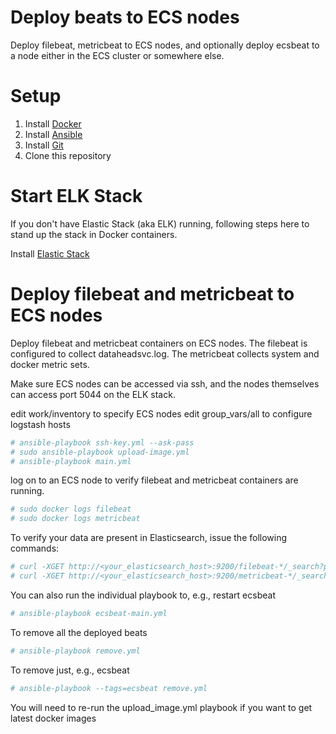 # Deploy beats to ECS nodes

Deploy filebeat, metricbeat to ECS nodes, and optionally deploy ecsbeat to a node either in the ECS cluster or somewhere else.

# Setup
1. Install [Docker](http://docker.io)
2. Install [Ansible](http://docs.ansible.com/ansible/intro_installation.html)
3. Install [Git](https://git-scm.com/book/en/v2/Getting-Started-Installing-Git)
4. Clone this repository


# Start ELK Stack

If you don't have Elastic Stack (aka ELK) running, following steps here to stand up the stack in Docker containers.

Install [Elastic Stack](https://github.com/hldnova/elastic-docker)

# Deploy filebeat and metricbeat to ECS nodes
Deploy filebeat and metricbeat containers on ECS nodes. The filebeat is configured to collect dataheadsvc.log. The metricbeat collects system and docker metric sets.

Make sure ECS nodes can be accessed via ssh, and the nodes themselves can access port 5044 on the ELK stack.

edit work/inventory to specify ECS nodes
edit group_vars/all to configure logstash hosts
```bash
# ansible-playbook ssh-key.yml --ask-pass
# sudo ansible-playbook upload-image.yml
# ansible-playbook main.yml
```
log on to an ECS node to verify filebeat and metricbeat containers are running. 
```bash
# sudo docker logs filebeat
# sudo docker logs metricbeat
```

To verify your data are present in Elasticsearch, issue the following commands:
```bash
# curl -XGET http://<your_elasticsearch_host>:9200/filebeat-*/_search?pretty
# curl -XGET http://<your_elasticsearch_host>:9200/metricbeat-*/_search?pretty
```

You can also run the individual playbook to, e.g., restart ecsbeat
```bash
# ansible-playbook ecsbeat-main.yml
```

To remove all the deployed beats
```bash
# ansible-playbook remove.yml
```

To remove just, e.g., ecsbeat
```bash
# ansible-playbook --tags=ecsbeat remove.yml
```

You will need to re-run the upload_image.yml playbook if you want to get latest docker images
